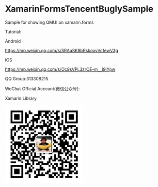 # XamarinFormsTencentBuglySample
Sample for showing QMUI on xamarin.forms

Tutorial:

Android

https://mp.weixin.qq.com/s/SRAaSK8bRskoovVcfewV3g

iOS

https://mp.weixin.qq.com/s/Oc9sVPL3zrOE-m__I9iYpw

QQ Group:313308215

WeChat Official Account(微信公众号):

Xamarin Library

<img src="https://github.com/jingliancui/XamarinFormsQMUISample/blob/master/Images/wechatqrcode.jpg?raw=true"/>
